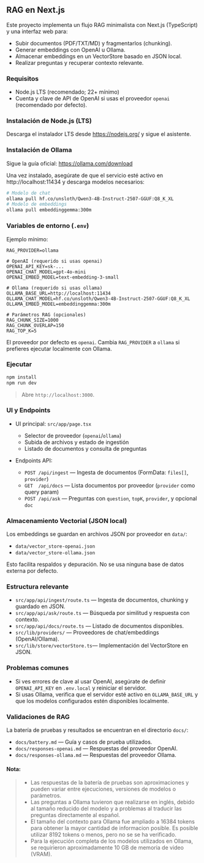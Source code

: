 ## RAG en Next.js

Este proyecto implementa un flujo RAG minimalista con Next.js (TypeScript) y una interfaz web para:

- Subir documentos (PDF/TXT/MD) y fragmentarlos (chunking).
- Generar embeddings con OpenAI u Ollama.
- Almacenar embeddings en un VectorStore basado en JSON local.
- Realizar preguntas y recuperar contexto relevante.

### Requisitos

- Node.js LTS (recomendado; 22+ mínimo)
- Cuenta y clave de API de OpenAI si usas el proveedor `openai` (recomendado por defecto).

### Instalación de Node.js (LTS)

Descarga el instalador LTS desde https://nodejs.org/ y sigue el asistente.

### Instalación de Ollama

Sigue la guía oficial: https://ollama.com/download

Una vez instalado, asegúrate de que el servicio esté activo en http://localhost:11434 y descarga modelos necesarios:

```bash
# Modelo de chat
ollama pull hf.co/unsloth/Qwen3-4B-Instruct-2507-GGUF:Q8_K_XL
# Modelo de embeddings
ollama pull embeddinggemma:300m
```

### Variables de entorno (`.env`)

Ejemplo mínimo:

```
RAG_PROVIDER=ollama

# OpenAI (requerido si usas openai)
OPENAI_API_KEY=sk-...
OPENAI_CHAT_MODEL=gpt-4o-mini
OPENAI_EMBED_MODEL=text-embedding-3-small

# Ollama (requerido si usas ollama)
OLLAMA_BASE_URL=http://localhost:11434
OLLAMA_CHAT_MODEL=hf.co/unsloth/Qwen3-4B-Instruct-2507-GGUF:Q8_K_XL
OLLAMA_EMBED_MODEL=embeddinggemma:300m

# Parámetros RAG (opcionales)
RAG_CHUNK_SIZE=1000
RAG_CHUNK_OVERLAP=150
RAG_TOP_K=5
```

El proveedor por defecto es `openai`. Cambia `RAG_PROVIDER` a `ollama` si prefieres ejecutar localmente con Ollama.

### Ejecutar

```bash
npm install
npm run dev
```

> Abre `http://localhost:3000`.

### UI y Endpoints

- UI principal: `src/app/page.tsx`

  - Selector de proveedor (`openai`/`ollama`)
  - Subida de archivos y estado de ingestión
  - Listado de documentos y consulta de preguntas

- Endpoints API:
  - `POST /api/ingest` — Ingesta de documentos (FormData: `files[]`, `provider`)
  - `GET  /api/docs` — Lista documentos por proveedor (`provider` como query param)
  - `POST /api/ask` — Preguntas con `question`, `topK`, `provider`, y opcional `doc`

### Almacenamiento Vectorial (JSON local)

Los embeddings se guardan en archivos JSON por proveedor en `data/`:

- `data/vector_store-openai.json`
- `data/vector_store-ollama.json`

Esto facilita respaldos y depuración. No se usa ninguna base de datos externa por defecto.

### Estructura relevante

- `src/app/api/ingest/route.ts` — Ingesta de documentos, chunking y guardado en JSON.
- `src/app/api/ask/route.ts` — Búsqueda por similitud y respuesta con contexto.
- `src/app/api/docs/route.ts` — Listado de documentos disponibles.
- `src/lib/providers/` — Proveedores de chat/embeddings (OpenAI/Ollama).
- `src/lib/store/vectorStore.ts`— Implementación del VectorStore en JSON.

### Problemas comunes

- Si ves errores de clave al usar OpenAI, asegúrate de definir `OPENAI_API_KEY` en `.env.local` y reiniciar el servidor.
- Si usas Ollama, verifica que el servidor esté activo en `OLLAMA_BASE_URL` y que los modelos configurados estén disponibles localmente.

### Validaciones de RAG

La batería de pruebas y resultados se encuentran en el directorio `docs/`:

- `docs/battery.md` — Guía y casos de prueba utilizados.
- `docs/responses-openai.md` — Respuestas del proveedor OpenAI.
- `docs/responses-ollama.md` — Respuestas del proveedor Ollama.

#### Nota:

> - Las respuestas de la batería de pruebas son aproximaciones y pueden variar entre ejecuciones, versiones de modelos o parámetros.
> - Las preguntas a Ollama tuvieron que realizarse en inglés, debido al tamaño reducido del modelo y a problemas al traducir las preguntas directamente al español.
> - El tamaño del contexto para Ollama fue ampliado a 16384 tokens para obtener la mayor cantidad de informacion posible. Es posible utilizar 8192 tokens o menos, pero no se se ha verificado.
> - Para la ejecución completa de los modelos utilizados en Ollama, se requirieron aproximadamente 10 GB de memoria de video (VRAM).
